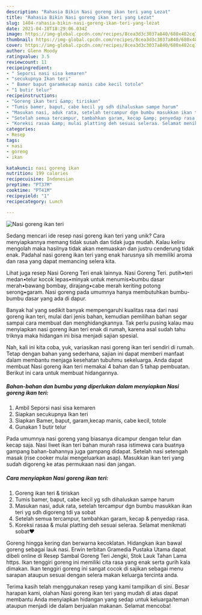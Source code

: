 ```yaml
---
description: "Rahasia Bikin Nasi goreng ikan teri yang Lezat"
title: "Rahasia Bikin Nasi goreng ikan teri yang Lezat"
slug: 1404-rahasia-bikin-nasi-goreng-ikan-teri-yang-lezat
date: 2021-04-18T18:29:06.034Z
image: https://img-global.cpcdn.com/recipes/8cea3d3c3037a840/680x482cq70/nasi-goreng-ikan-teri-foto-resep-utama.jpg
thumbnail: https://img-global.cpcdn.com/recipes/8cea3d3c3037a840/680x482cq70/nasi-goreng-ikan-teri-foto-resep-utama.jpg
cover: https://img-global.cpcdn.com/recipes/8cea3d3c3037a840/680x482cq70/nasi-goreng-ikan-teri-foto-resep-utama.jpg
author: Glenn Moody
ratingvalue: 3.5
reviewcount: 11
recipeingredient:
- " Seporsi nasi sisa kemaren"
- "secukupnya Ikan teri"
- " Bamer baput garamkecap manis cabe kecil totole"
- "1 butir telur"
recipeinstructions:
- "Goreng ikan teri &amp; tiriskan"
- "Tumis bamer, baput, cabe kecil yg sdh dihaluskan sampe harum"
- "Masukan nasi, aduk rata, setelah tercampur dgn bumbu masukkan ikan teri yg sdh digoreng tdi ya sobat"
- "Setelah semua tercampur, tambahkan garam, kecap &amp; penyedap rasa."
- "Koreksi rasaa &amp; mulai platting deh sesuai seleraa. Selamat menikmati sobat❤️"
categories:
- Resep
tags:
- nasi
- goreng
- ikan

katakunci: nasi goreng ikan 
nutrition: 199 calories
recipecuisine: Indonesian
preptime: "PT37M"
cooktime: "PT41M"
recipeyield: "1"
recipecategory: Lunch

---
```



![Nasi goreng ikan teri](https://img-global.cpcdn.com/recipes/8cea3d3c3037a840/680x482cq70/nasi-goreng-ikan-teri-foto-resep-utama.jpg)

Sedang mencari ide resep nasi goreng ikan teri yang unik? Cara menyiapkannya memang tidak susah dan tidak juga mudah. Kalau keliru mengolah maka hasilnya tidak akan memuaskan dan justru cenderung tidak enak. Padahal nasi goreng ikan teri yang enak harusnya sih memiliki aroma dan rasa yang dapat memancing selera kita.

Lihat juga resep Nasi Goreng Teri enak lainnya. Nasi Goreng Teri. putih•teri medan•telur kocok lepas•minyak untuk menumis•bumbu dasar merah•bawang bombay, dirajang•cabe merah keriting potong serong•garam. Nasi goreng pada umumnya hanya membutuhkan bumbu-bumbu dasar yang ada di dapur.

Banyak hal yang sedikit banyak mempengaruhi kualitas rasa dari nasi goreng ikan teri, mulai dari jenis bahan, kemudian pemilihan bahan segar sampai cara membuat dan menghidangkannya. Tak perlu pusing kalau mau menyiapkan nasi goreng ikan teri enak di rumah, karena asal sudah tahu triknya maka hidangan ini bisa menjadi sajian spesial.


Nah, kali ini kita coba, yuk, variasikan nasi goreng ikan teri sendiri di rumah. Tetap dengan bahan yang sederhana, sajian ini dapat memberi manfaat dalam membantu menjaga kesehatan tubuhmu sekeluarga. Anda dapat membuat Nasi goreng ikan teri memakai 4 bahan dan 5 tahap pembuatan. Berikut ini cara untuk membuat hidangannya.

<!--inarticleads1-->

##### Bahan-bahan dan bumbu yang diperlukan dalam menyiapkan Nasi goreng ikan teri:

1. Ambil  Seporsi nasi sisa kemaren
1. Siapkan secukupnya Ikan teri
1. Siapkan  Bamer, baput, garam,kecap manis, cabe kecil, totole
1. Gunakan 1 butir telur


Pada umumnya nasi goreng yang biasanya dicampur dengan telur dan kecap saja. Nasi liwet ikan teri bahan murah rasa istimewa cara buatnya gampang bahan-bahannya juga gampang didapat. Setelah nasi setengah masak (rise cooker mulai mengeluarkan asap). Masukkan ikan teri yang sudah digoreng ke atas permukaan nasi dan jangan. 

<!--inarticleads2-->

##### Cara menyiapkan Nasi goreng ikan teri:

1. Goreng ikan teri &amp; tiriskan
1. Tumis bamer, baput, cabe kecil yg sdh dihaluskan sampe harum
1. Masukan nasi, aduk rata, setelah tercampur dgn bumbu masukkan ikan teri yg sdh digoreng tdi ya sobat
1. Setelah semua tercampur, tambahkan garam, kecap &amp; penyedap rasa.
1. Koreksi rasaa &amp; mulai platting deh sesuai seleraa. Selamat menikmati sobat❤️


Goreng hingga kering dan berwarna kecoklatan. Hidangkan ikan bawal goreng sebagai lauk nasi. Erwin terbitan Gramedia Pustaka Utama dapat dibeli online di Resep Sambal Goreng Teri Jengki, Stok Lauk Tahan Lama https. Ikan tenggiri goreng ini memiliki cita rasa yang enak serta gurih kala dimakan. Ikan tenggiri goreng ini sangat cocok di sajikan sebagai menu sarapan ataupun sesuai dengan selera makan keluarga tercinta anda. 

Terima kasih telah menggunakan resep yang kami tampilkan di sini. Besar harapan kami, olahan Nasi goreng ikan teri yang mudah di atas dapat membantu Anda menyiapkan hidangan yang sedap untuk keluarga/teman ataupun menjadi ide dalam berjualan makanan. Selamat mencoba!
